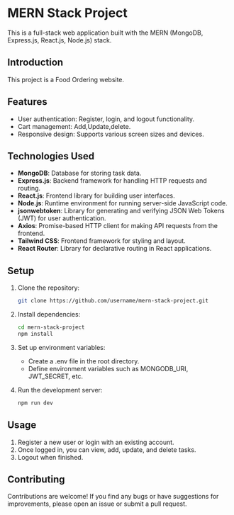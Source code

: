 # MERN Stack Project

This is a full-stack web application built with the MERN (MongoDB, Express.js, React.js, Node.js) stack.

## Introduction

This project is a Food Ordering website.

## Features

- User authentication: Register, login, and logout functionality.
- Cart management: Add,Update,delete.
- Responsive design: Supports various screen sizes and devices.

## Technologies Used

- **MongoDB**: Database for storing task data.
- **Express.js**: Backend framework for handling HTTP requests and routing.
- **React.js**: Frontend library for building user interfaces.
- **Node.js**: Runtime environment for running server-side JavaScript code.
- **jsonwebtoken**: Library for generating and verifying JSON Web Tokens (JWT) for user authentication.
- **Axios**: Promise-based HTTP client for making API requests from the frontend.
- **Tailwind CSS**: Frontend framework for styling and layout.
- **React Router**: Library for declarative routing in React applications.

## Setup

1. Clone the repository:
   ```bash
   git clone https://github.com/username/mern-stack-project.git
   
2. Install dependencies:
   ```bash
   cd mern-stack-project
   npm install
   
3. Set up environment variables:
   - Create a .env file in the root directory.
   - Define environment variables such as MONGODB_URI, JWT_SECRET, etc.
     
4. Run the development server:
   ```bash
   npm run dev

## Usage
   1. Register a new user or login with an existing account.
   2. Once logged in, you can view, add, update, and delete tasks.
   3. Logout when finished.
      
## Contributing
Contributions are welcome! If you find any bugs or have suggestions for improvements, please open an issue or submit a pull request.


